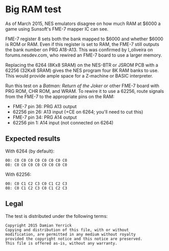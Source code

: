 Big RAM test
============
As of March 2015, NES emulators disagree on how much RAM at $6000 a
game using Sunsoft's FME-7 mapper IC can see.

FME-7 register 8 sets both the bank mapped to $6000 and whether
$6000 is ROM or RAM.  Even if this register is set to RAM, the FME-7
still outputs the bank number on PRG A18-A13.  This was confirmed by
l_oliveira on forums.nesdev.com, who rewired an FME-7 board to use a
larger memory.

Replacing the 6264 (8Kx8 SRAM) on the NES-BTR or JSROM PCB with a
62256 (32Kx8 SRAM) gives the NES program four 8K RAM banks to use.
This would provide ample space for a Z-machine or BASIC interpreter.
    
Run this test on a _Batman: Return of the Joker_ or other FME-7
board with PRG ROM, CHR ROM, and WRAM.  To rewire it to use a 62256,
route signals from the FME-7 to the appropriate pins on the RAM:

* FME-7 pin 36: PRG A13 output
* 62256 pin 26: A13 input (+CE on 6264; you'll need to cut this) 
* FME-7 pin 34: PRG A14 output
* 62256 pin 1: A14 input (not connected on 6264)

Expected results
----------------
With 6264 (by default):

    00: C0 C0 C0 C0 C0 C0 C0 C0
    08: C0 C0 C0 C0 C0 C0 C0 C0

With 62256:

    00: C0 C1 C2 C3 C0 C1 C2 C3
    08: C0 C1 C2 C3 C0 C1 C2 C3

Legal
-----
The test is distributed under the following terms:

    Copyright 2015 Damian Yerrick
    Copying and distribution of this file, with or without
    modification, are permitted in any medium without royalty
    provided the copyright notice and this notice are preserved.
    This file is offered as-is, without any warranty.
